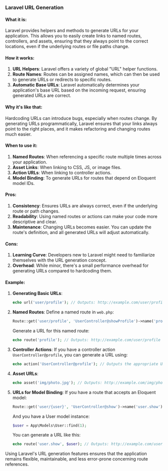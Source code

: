 ### Laravel URL Generation

#### What it is:
Laravel provides helpers and methods to generate URLs for your application. This allows you to easily create links to named routes, controllers, and assets, ensuring that they always point to the correct locations, even if the underlying routes or file paths change.

#### How it works:
1. **URL Helpers**: Laravel offers a variety of global "URL" helper functions.
2. **Route Names**: Routes can be assigned names, which can then be used to generate URLs or redirects to specific routes.
3. **Automatic Base URLs**: Laravel automatically determines your application's base URL based on the incoming request, ensuring generated URLs are correct.

#### Why it's like that:
Hardcoding URLs can introduce bugs, especially when routes change. By generating URLs programmatically, Laravel ensures that your links always point to the right places, and it makes refactoring and changing routes much easier.

#### When to use it:
1. **Named Routes**: When referencing a specific route multiple times across your application.
2. **Asset Links**: When linking to CSS, JS, or image files.
3. **Action URLs**: When linking to controller actions.
4. **Model Binding**: To generate URLs for routes that depend on Eloquent model IDs.

#### Pros:
1. **Consistency**: Ensures URLs are always correct, even if the underlying route or path changes.
2. **Readability**: Using named routes or actions can make your code more descriptive and clear.
3. **Maintenance**: Changing URLs becomes easier. You can update the route's definition, and all generated URLs will adjust automatically.

#### Cons:
1. **Learning Curve**: Developers new to Laravel might need to familiarize themselves with the URL generation concept.
2. **Overhead**: While minor, there's a small performance overhead for generating URLs compared to hardcoding them.

#### Example:

1. **Generating Basic URLs**:
   ```php
   echo url('user/profile'); // Outputs: http://example.com/user/profile
   ```

2. **Named Routes**:
   Define a named route in `web.php`:
   ```php
   Route::get('user/profile', 'UserController@showProfile')->name('profile');
   ```

   Generate a URL for this named route:
   ```php
   echo route('profile'); // Outputs: http://example.com/user/profile
   ```

3. **Controller Actions**:
   If you have a controller action `UserController@profile`, you can generate a URL using:
   ```php
   echo action('UserController@profile'); // Outputs the appropriate URL
   ```

4. **Asset URLs**:
   ```php
   echo asset('img/photo.jpg'); // Outputs: http://example.com/img/photo.jpg
   ```

5. **URLs for Model Binding**:
   If you have a route that accepts an Eloquent model:
   ```php
   Route::get('user/{user}', 'UserController@show')->name('user.show');
   ```

   And you have a User model instance:
   ```php
   $user = App\Models\User::find(1);
   ```

   You can generate a URL like this:
   ```php
   echo route('user.show', $user); // Outputs: http://example.com/user/1
   ```

Using Laravel's URL generation features ensures that the application remains flexible, maintainable, and less error-prone concerning route references.
